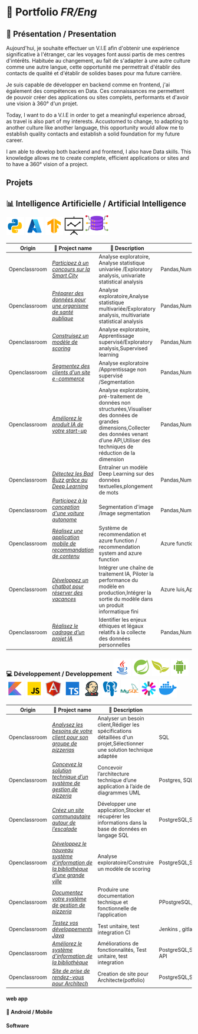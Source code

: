 # 💼 Portfolio <i>FR/Eng</i>
## 📃 Présentation / Presentation
Aujourd'hui, je souhaite effectuer un V.I.E afin d'obtenir une expérience significative à l'étranger, car les voyages font aussi partis de mes centres d'intérêts. Habituée au changement, au fait de s'adapter à une autre culture comme une autre langue, cette opportunité me permettrait d'établir des contacts de qualité et d'établir de solides bases pour ma future carrière.

Je suis capable de développer en backend comme en frontend, j'ai également des compétences en Data. Ces connaissances me permettent de pouvoir créer des applications ou sites complets, performants et d'avoir une vision à 360° d'un projet.

Today, I want to do a V.I.E in order to get a meaningful experience abroad, as travel is also part of my interests. Accustomed to change, to adapting to another culture like another language, this opportunity would allow me to establish quality contacts and establish a solid foundation for my future career.

I am able to develop both backend and frontend, I also have Data skills. This knowledge allows me to create complete, efficient applications or sites and to have a 360° vision of a project.
## Projets
## 📊 Intelligence Artificielle  / Artificial Intelligence ![](icon/icons8-python-48.png) ![](icon/icons8-azur-48.png) ![](icon/icons8-tensorflow-48.png) ![](icon/icons8-statistiques-50.png) ![](icon/icons8-data-64.png)
 

|Origin| 📗 Project name                                                                              | 🎯 Description                                                                                                                                                                                           | Technologies                                       |    
|-------------|----------------------------------------------------------------------------------------------|----------------------------------------------------------------------------------------------------------------------------------------------------------------------------------------------------------|----------------------------------------------------|
| Openclassroom| [_Participez à un concours sur la Smart City_](Openclassrooms_IA/Projet_2)                   | Analyse exploratoire, Analyse statistique univariée /Exploratory analysis, univariate statistical analysis                                                                                               | Pandas,Numpy,Matplotlib,Seaborn,Scipy              |
| Openclassroom| [_Préparer des données pour une organisme de santé publique_](Openclassrooms_IA/Projet_3)    | Analyse exploratoire,Analyse statistique multivariée/Exploratory analysis, multivariate statistical analysis                                                                                             | Pandas,Numpy,Matplotlib,Seaborn,Scipy,Sklearn      |
| Openclassroom| [_Construisez un modèle de scoring_](Openclassrooms_IA/Projet_4)                             | Analyse exploratoire, Apprentissage supervisé/Exploratory analysis,Supervised learning                                                                                                                   | Pandas,Numpy,Matplotlib,Seaborn,Scipy,Sklearn,Dash |
| Openclassroom| [_Segmentez des clients d'un site e-commerce_](Openclassrooms_IA/Projet_5)                   | Analyse exploratoire /Apprentissage non supervisé /Segmentation                                                                                                                                          | Pandas,Numpy,Matplotlib,Seaborn,Scipy,Sklearn,Dash |
| Openclassroom| [_Améliorez le produit IA de votre start-up_](Openclassrooms_IA/Projet_6)                    | Analyse exploratoire, pré-traitement de données non structurées,Visualiser des données de grandes dimensions,Collecter des données venant d’une API,Utiliser des techniques de réduction de la dimension | Pandas,Numpy,Matplotlib,Seaborn,Scipy,Sklearn,Dash |
| Openclassroom| [_Détectez les Bad Buzz grâce au Deep Learning_](Openclassrooms_IA/Projet_7)                 | Entraîner un modèle Deep Learning sur des données textuelles,plongement de mots                                                                                                                          | Pandas,Numpy,Matplotlib,Seaborn,Scipy,Sklearn,Tensorflow |
| Openclassroom| [_Participez à la conception d'une voiture autonome_](Openclassrooms_IA/Projet_8)            | Segmentation d'image /Image segmentation                                                                                                                                                                 | Pandas,Numpy,Matplotlib,Seaborn,Scipy,Sklearn,Dash |
| Openclassroom| [_Réalisez une application mobile de recommandation de contenu_](Openclassrooms_IA/Projet_9) | Système de recommendation et azure function / recommendation system and azure function                                                                                                                   | Azure function,                                    |
| Openclassroom| [_Développez un chatbot pour réserver des vacances_](Openclassrooms_IA/Projet_10)            | Intégrer une chaîne de traitement IA, Piloter la performance du modèle en production,Intégrer la sortie du modèle dans un produit informatique fini                                                      | Azure luis,Application insight,Chatbot             |
| Openclassroom| [_Réalisez le cadrage d’un projet IA_](Openclassrooms_IA/Projet_11)                          | Identifier les enjeux éthiques et légaux relatifs à la collecte des données personnelles                                                                                                                 | Pandas,Numpy,Matplotlib,Seaborn,Scipy,Sklearn,Dash |

###  💻 Développement / Developpement ![](icon/icons8-logo-java-coffee-cup-48.png) ![](icon/icons8-logo-de-printemps-48.png) ![](icon/icons8-thymeleaf-48.png) ![](icon/icons8-android-os-48.png) ![](icon/icons8-kotlin-48.png) ![](icon/icons8-javascript-48.png) ![](icon/icons8-angularjs-48.png) ![](icon/icons8-typescript-48.png) ![](icon/icons8-jenkins-48.png) ![](icon/icons8-postgresql-48.png) ![](icon/icons8-logo-de-mysql-48.png) ![](icon/icons8-json-web-token-48.png) ![](icon/icons8-docker-48.png)

| Origin        | 📗 Project name                                                                                                     | 🎯 Description                                                                                                          | Technologies                                   |    
|---------------|---------------------------------------------------------------------------------------------------------------------|-------------------------------------------------------------------------------------------------------------------------|------------------------------------------------|
| Openclassroom | [_Analysez les besoins de votre client pour son groupe de pizzerias_](Openclassrooms_JAVA/Projet_4)                 | Analyser un besoin client,Rédiger les spécifications détaillées d'un projet,Sélectionner une solution technique adaptée | SQL                                            |
| Openclassroom | [_Concevez la solution technique d’un système de gestion de pizzeria_](Openclassrooms_JAVA/Projet_5)                | Concevoir l’architecture technique d’une application à l’aide de diagrammes UML                                         | Postgres, SQLArchitect                         |
| Openclassroom | [_Créez un site communautaire autour de l’escalade_](Openclassrooms_JAVA/Projet_6)                                  | Développer une application,Stocker et récupérer les informations dans la base de données en langage SQL                 | PostgreSQL,Spring,Thymeleaf,Hibernate          |
| Openclassroom | [_Développez le nouveau système d’information de la bibliothèque d’une grande ville_](Openclassrooms_JAVA/Projet_7) | Analyse exploratoire/Construire un modèle de scoring                                                                    | PostgreSQL,Spring,Thymeleaf,Hibernate          |
| Openclassroom | [_Documentez votre système de gestion de pizzeria_](Openclassrooms_JAVA/Projet_8)                                   | Produire une documentation technique et fonctionnelle de l’application                                                  | PPostgreSQL,Spring,Thymeleaf,Hibernate         |
| Openclassroom | [_Testez vos développements Java_](Openclassrooms_JAVA/Projet_9)                                                    | Test unitaire, test integration CI                                                                                      | Jenkins , gitlab, JACOCO, log4j,Junit,docker   |
| Openclassroom | [_Améliorez le système d’information de la bibliothèque_](Openclassrooms_JAVA/Projet_10)                            | Améliorations de fonctionnalités, Test unitaire, test integration                                                       | PostgreSQL,Spring,Thymeleaf,Hibernate,REST API |
| Openclassroom | [_Site de prise de rendez-vous pour Architech_](Openclassrooms_JAVA/Projet_12)                                      | Creation de site pour Architecte(potfolio)                                                                              | PostgreSQL,Spring,Thymeleaf,Hibernate          |

#### web app
#### 📱 Android / Mobile
#### Software